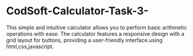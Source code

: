 # CodSoft-Calculator-Task-3-
This simple and intuitive calculator allows you to perform basic arithmetic operations with ease. The calculator features a responsive design with a grid layout for buttons, providing a user-friendly interface.using html,css,javascript.
